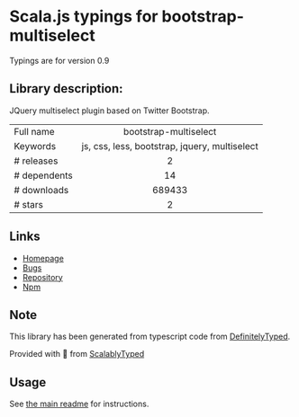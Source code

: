 
# Scala.js typings for bootstrap-multiselect

Typings are for version 0.9

## Library description:
JQuery multiselect plugin based on Twitter Bootstrap.

|                    |                 |
| ------------------ | :-------------: |
| Full name          | bootstrap-multiselect |
| Keywords           | js, css, less, bootstrap, jquery, multiselect |
| # releases         | 2 |
| # dependents       | 14 |
| # downloads        | 689433 |
| # stars            | 2 |

## Links
- [Homepage](http://davidstutz.de/bootstrap-multiselect/)
- [Bugs](https://github.com/davidstutz/bootstrap-multiselect/issues)
- [Repository](https://github.com/davidstutz/bootstrap-multiselect)
- [Npm](https://www.npmjs.com/package/bootstrap-multiselect)
    


## Note
This library has been generated from typescript code from [DefinitelyTyped](https://definitelytyped.org).

Provided with :purple_heart: from [ScalablyTyped](https://github.com/oyvindberg/ScalablyTyped)

## Usage
See [the main readme](../../readme.md) for instructions.


